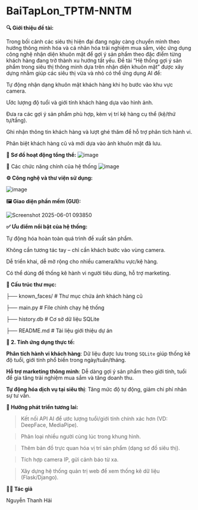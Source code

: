 # BaiTapLon_TPTM-NNTM
**🔍 Giới thiệu đề tài:**

Trong bối cảnh các siêu thị hiện đại đang ngày càng chuyển mình theo hướng thông minh hóa và cá nhân hóa trải nghiệm mua sắm, việc ứng dụng công nghệ nhận diện khuôn mặt để gợi ý sản phẩm theo đặc điểm từng khách hàng đang trở thành xu hướng tất yếu. 
Đề tài “Hệ thống gợi ý sản phẩm trong siêu thị thông minh dựa trên nhận diện khuôn mặt” được xây dựng nhằm giúp các siêu thị vừa và nhỏ có thể ứng dụng AI để:

Tự động nhận dạng khuôn mặt khách hàng khi họ bước vào khu vực camera.

Ước lượng độ tuổi và giới tính khách hàng dựa vào hình ảnh.

Đưa ra các gợi ý sản phẩm phù hợp, kèm vị trí kệ hàng cụ thể (kệ/thứ tự/tầng).

Ghi nhận thông tin khách hàng và lượt ghé thăm để hỗ trợ phân tích hành vi.

Phân biệt khách hàng cũ và mới dựa vào ảnh khuôn mặt đã lưu.

**🧭 Sơ đồ hoạt động tổng thể:**
![image](https://github.com/user-attachments/assets/ef9d1415-61dc-4176-97a1-8f1f5b98d4d8)

🧩 Các chức năng chính của hệ thống
![image](https://github.com/user-attachments/assets/29b6612d-f14d-4ee2-a0e3-f65d84971885)

**⚙️ Công nghệ và thư viện sử dụng:**

![image](https://github.com/user-attachments/assets/60904e53-3be6-4d50-9ce5-5f673d30a240)

**🖼️ Giao diện phần mềm (GUI):**

![Screenshot 2025-06-01 093850](https://github.com/user-attachments/assets/17737da8-c85b-441f-bada-f8c359c20e06)

**✅ Ưu điểm nổi bật của hệ thống:**

Tự động hóa hoàn toàn quá trình đề xuất sản phẩm.

Không cần tương tác tay – chỉ cần khách bước vào vùng camera.

Dễ triển khai, dễ mở rộng cho nhiều camera/khu vực/kệ hàng.

Có thể dùng để thống kê hành vi người tiêu dùng, hỗ trợ marketing.



**📂 Cấu trúc thư mục:**

├── known_faces/                     # Thư mục chứa ảnh khách hàng cũ

├── main.py                          # File chính chạy hệ thống

├── history.db                       # Cơ sở dữ liệu SQLite

├── README.md                        # Tài liệu giới thiệu dự án



**🧪 2. Tính ứng dụng thực tế:**

 **Phân tích hành vi khách hàng**: Dữ liệu được lưu trong `SQLite` giúp thống kê độ tuổi, giới tính phổ biến trong ngày/tuần/tháng.

 **Hỗ trợ marketing thông minh**: Dễ dàng gợi ý sản phẩm theo giới tính, tuổi để gia tăng trải nghiệm mua sắm và tăng doanh thu.

 **Tự động hóa dịch vụ tại siêu thị**: Tăng mức độ tự động, giảm chi phí nhân sự tư vấn.

  

**🚀 Hướng phát triển tương lai:**

>  Kết nối API AI để ước lượng tuổi/giới tính chính xác hơn (VD: DeepFace, MediaPipe).

>  Phân loại nhiều người cùng lúc trong khung hình.

>  Thêm bản đồ trực quan hóa vị trí sản phẩm (dạng sơ đồ siêu thị).

>  Tích hợp camera IP, gửi cảnh báo từ xa.

>  Xây dựng hệ thống quản trị web để xem thống kê dữ liệu (Flask/Django).

**👨‍💻 Tác giả**

Nguyễn Thanh Hải

